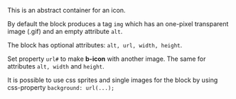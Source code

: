 This is an abstract container for an icon.

By default the block produces a tag `img` which has an one-pixel transparent image (.gif) and an empty attribute `alt`.

The block has optional attributes: `alt, url, width, height`.

Set property `url#` to make **b-icon** with another image. The same for attributes `alt, width` and `height`.

It is possible to use css sprites and single images for the block by using css-property `background: url(...);`
